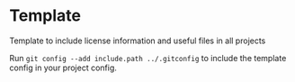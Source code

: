 # Template

Template to include license information and useful files in all projects

Run `git config --add include.path ../.gitconfig` to include the template config in your project config.
